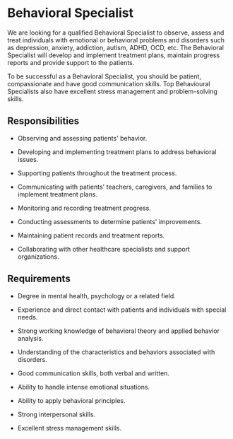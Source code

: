# Behavioral Specialist

We are looking for a qualified Behavioral Specialist to observe, assess and treat individuals with emotional or behavioral problems and disorders such as depression, anxiety, addiction, autism, ADHD, OCD, etc. The Behavioral Specialist will develop and implement treatment plans, maintain progress reports and provide support to the patients.

To be successful as a Behavioral Specialist, you should be patient, compassionate and have good communication skills. Top Behavioural Specialists also have excellent stress management and problem-solving skills.

## Responsibilities

* Observing and assessing patients' behavior.

* Developing and implementing treatment plans to address behavioral issues.

* Supporting patients throughout the treatment process.

* Communicating with patients' teachers, caregivers, and families to implement treatment plans.

* Monitoring and recording treatment progress.

* Conducting assessments to determine patients' improvements.

* Maintaining patient records and treatment reports.

* Collaborating with other healthcare specialists and support organizations.

## Requirements

* Degree in mental health, psychology or a related field.

* Experience and direct contact with patients and individuals with special needs.

* Strong working knowledge of behavioral theory and applied behavior analysis.

* Understanding of the characteristics and behaviors associated with disorders.

* Good communication skills, both verbal and written.

* Ability to handle intense emotional situations.

* Ability to apply behavioral principles.

* Strong interpersonal skills.

* Excellent stress management skills.


